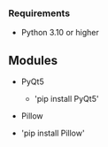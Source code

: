 ### Requirements
- Python 3.10 or higher

## Modules
- PyQt5
  - 'pip install PyQt5'
 
-  Pillow
  - 'pip install Pillow'
